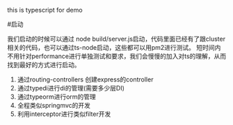 this is typescript for demo

#启动

我们启动的时候可以通过
node build/server.js启动，代码里面已经有了跟cluster相关的代码，也可以通过ts-node启动，这些都可以用pm2进行测试。
短时间内不用针对performance进行单独测试和要求，我们会慢慢的加入对ts的理解，从而找到最好的方式进行启动。


1. 通过routing-controllers 创建express的controller
2. 通过typedi进行di的管理(需要多少层DI)
3. 通过typeorm进行orm的管理
4. 全程类似springmvc的开发
5. 利用interceptor进行类似filter开发